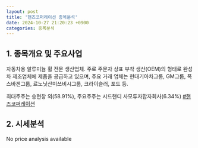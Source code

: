 ```yaml
---
layout: post
title: '핸즈코퍼레이션 종목분석'
date: 2024-10-27 21:20:23 +0900
categories: 종목분석
---
```


## 1. 종목개요 및 주요사업

자동차용 알루미늄 휠 전문 생산업체. 주로 주문자 상표 부착 생산(OEM)의 형태로 완성차 제조업체에 제품을 공급하고 있으며, 주요 거래 업체는 현대기아차그룹, GM그룹, 폭스바겐그룹, 르노닛산미쓰비시그룹, 크라이슬러, 포드 등.

최대주주는 승현창 외(58.91%), 주요주주는 시드핸디 사모투자합자회사(6.34%)
[#핸즈코퍼레이션](#)

## 2. 시세분석

No price analysis available
